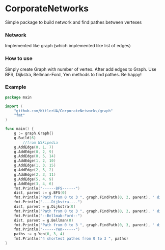 # CorporateNetworks

Simple package to build network and find pathes between vertexes

### Network

Implemented like graph (which implemented like list of edges)

### How to use

Simply create Graph with number of vertex. After add edges to Graph. Use BFS, Dijkstra, Bellman-Ford, Yen methods to find pathes. Be happy!

### Example

```go
package main

import (
	"github.com/KitlerUA/CorporateNetworks/graph"
	"fmt"
)

func main() {
	g := graph.Graph{}
	g.Build(6)
        //from Wikipedia
	g.AddEdge(0, 1, 7)
	g.AddEdge(0, 2, 9)
	g.AddEdge(0, 5, 14)
	g.AddEdge(1, 2, 10)
	g.AddEdge(1, 3, 15)
	g.AddEdge(2, 5, 2)
	g.AddEdge(2, 3, 11)
	g.AddEdge(5, 4, 9)
	g.AddEdge(3, 4, 6)
	fmt.Println("------BFS------")
	dist, parent := g.BFS(0)
	fmt.Println("Path from 0 to 3 ", graph.FindPath(0, 3, parent), " distance = ", dist[3])
	fmt.Println("----Dijkstra----")
	dist, parent = g.Dijkstra(0)
	fmt.Println("Path from 0 to 3 ", graph.FindPath(0, 3, parent), " distance = ", dist[3])
	fmt.Println("--Bellmab-Ford--")
	dist, parent = g.Bellman(0)
	fmt.Println("Path from 0 to 3 ", graph.FindPath(0, 3, parent), " distance = ", dist[3])
	fmt.Println("------Yen------")
	paths := g.Yen(0, 3, 4)
	fmt.Println("4 shortest pathes from 0 to 3 ", paths)
}
````
